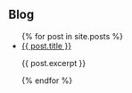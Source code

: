 ## Blog

<ul>
    {% for post in site.posts %}
    <li>
        <a href="{{ post.url }}">{{ post.title }}</a>
        <p>{{ post.excerpt }}</p>
    </li>
    {% endfor %}
</ul>